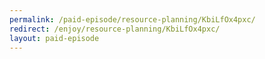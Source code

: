 ```yaml
---
permalink: /paid-episode/resource-planning/KbiLfOx4pxc/
redirect: /enjoy/resource-planning/KbiLfOx4pxc/
layout: paid-episode
---
```

